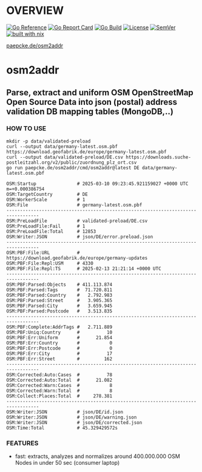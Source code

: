 # OVERVIEW 
[![Go Reference](https://pkg.go.dev/badge/paepcke.de/osm2addr.svg)](https://pkg.go.dev/paepcke.de/osm2addr) 
[![Go Report Card](https://goreportcard.com/badge/paepcke.de/osm2addr)](https://goreportcard.com/report/paepcke.de/osm2addr) 
[![Go Build](https://github.com/paepckehh/osm2addr/actions/workflows/golang.yml/badge.svg)](https://github.com/paepckehh/osm2addr/actions/workflows/golang.yml)
[![License](https://img.shields.io/github/license/paepckehh/osm2addr)](https://github.com/paepckehh/osm2addr/blob/master/LICENSE)
[![SemVer](https://img.shields.io/github/v/release/paepckehh/osm2addr)](https://github.com/paepckehh/osm2addr/releases/latest)
<br>[![built with nix](https://builtwithnix.org/badge.svg)](https://search.nixos.org/packages?channel=unstable&from=0&size=50&sort=relevance&type=packages&query=osm2addr)

[paepcke.de/osm2addr](https://paepcke.de/osm2addr/)


# osm2addr
## Parse, extract and uniform OSM OpenStreetMap Open Source Data into json (postal) address validation DB mapping tables (MongoDB,..)
### HOW TO USE

```Shell
mkdir -p data/validated-preload
curl --output data/germany-latest.osm.pbf https://download.geofabrik.de/europe/germany-latest.osm.pbf 
curl --output data/validated-preload/DE.csv https://downloads.suche-postleitzahl.org/v2/public/zuordnung_plz_ort.csv 
go run paepcke.de/osm2addr/cmd/osm2addr@latest DE data/germany-latest.osm.pbf

OSM:Startup               # 2025-03-10 09:23:45.921159027 +0000 UTC m=+0.000386754
OSM:TargetCountry         # DE
OSM:WorkerScale           # 1
OSM:File                  # germany-latest.osm.pbf
----------------------------------------------------------------------------------
OSM:PreLoadFile           # validated-preload/DE.csv
OSM:PreLoadFile:Fail      # 1
OSM:PreLoadFile:Total     # 12853
OSM:Writer:JSON           # json/DE/error.preload.json
----------------------------------------------------------------------------------
OSM:PBF:File:URL          # https://download.geofabrik.de/europe/germany-updates
OSM:PBF:File:Repl:USM     # 4330
OSM:PBF:File:Repl:TS      # 2025-02-13 21:21:14 +0000 UTC
----------------------------------------------------------------------------------
OSM:PBF:Parsed:Objects    # 411.113.874
OSM:PBF:Parsed:Tags       #  71.720.811
OSM:PBF:Parsed:Country    #   2.792.983
OSM:PBF:Parsed:Street     #   3.905.365
OSM:PBF:Parsed:City       #   3.659.945
OSM:PBF:Parsed:Postcode   #   3.513.835
----------------------------------------------------------------------------------
OSM:PBF:Complete:AddrTags #   2.711.889
OSM:PBF:Uniq:Country      #          10
OSM:PBF:Err:Uniform       #      21.854
OSM:PBF:Err:Country       #           0
OSM:PBF:Err:Postcode      #           0
OSM:PBF:Err:City          #          17
OSM:PBF:Err:Street        #         162
----------------------------------------------------------------------------------
OSM:Corrected:Auto:Cases  #          78
OSM:Corrected:Auto:Total  #      21.082
OSM:Corrected:Warn:Cases  #           8
OSM:Corrected:Warn:Total  #           8
OSM:Collect:Places:Total  #     278.381
----------------------------------------------------------------------------------
OSM:Writer:JSON           # json/DE/id.json
OSM:Writer:JSON           # json/DE/warning.json
OSM:Writer:JSON           # json/DE/corrected.json
OSM:Time:Total            # 45.329429572s
```

### FEATURES
- fast: extracts, analyzes and normalizes around 400.000.000 OSM Nodes in under 50 sec (consumer laptop)

